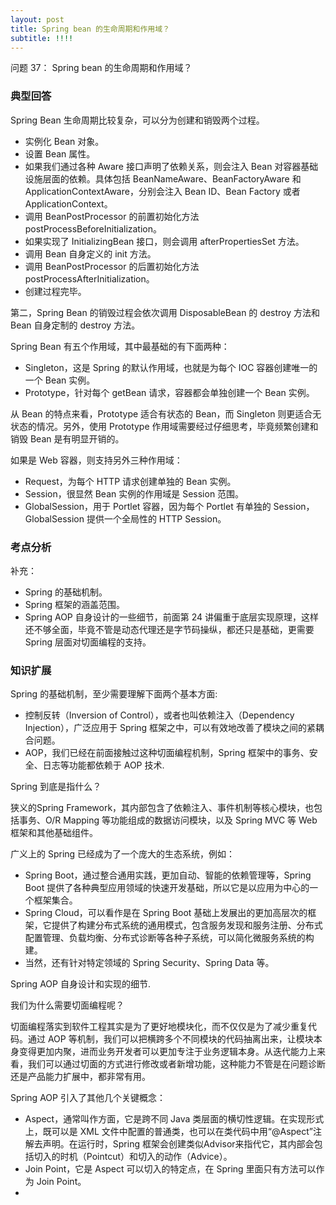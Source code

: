 ```yaml
---
layout: post
title: Spring bean 的生命周期和作用域？
subtitle: !!!!
---
```

问题 37： Spring bean 的生命周期和作用域？

### 典型回答
Spring Bean 生命周期比较复杂，可以分为创建和销毁两个过程。
* 实例化 Bean 对象。
* 设置 Bean 属性。
* 如果我们通过各种 Aware 接口声明了依赖关系，则会注入 Bean 对容器基础设施层面的依赖。具体包括 BeanNameAware、BeanFactoryAware 和 ApplicationContextAware，分别会注入 Bean ID、Bean Factory 或者 ApplicationContext。
* 调用 BeanPostProcessor 的前置初始化方法 postProcessBeforeInitialization。
* 如果实现了 InitializingBean 接口，则会调用 afterPropertiesSet 方法。
* 调用 Bean 自身定义的 init 方法。
* 调用 BeanPostProcessor 的后置初始化方法 postProcessAfterInitialization。
* 创建过程完毕。

第二，Spring Bean 的销毁过程会依次调用 DisposableBean 的 destroy 方法和 Bean 自身定制的 destroy 方法。

Spring Bean 有五个作用域，其中最基础的有下面两种：

* Singleton，这是 Spring 的默认作用域，也就是为每个 IOC 容器创建唯一的一个 Bean 实例。
* Prototype，针对每个 getBean 请求，容器都会单独创建一个 Bean 实例。

从 Bean 的特点来看，Prototype 适合有状态的 Bean，而 Singleton 则更适合无状态的情况。另外，使用 Prototype 作用域需要经过仔细思考，毕竟频繁创建和销毁 Bean 是有明显开销的。

如果是 Web 容器，则支持另外三种作用域：
* Request，为每个 HTTP 请求创建单独的 Bean 实例。
* Session，很显然 Bean 实例的作用域是 Session 范围。
* GlobalSession，用于 Portlet 容器，因为每个 Portlet 有单独的 Session，GlobalSession 提供一个全局性的 HTTP Session。

### 考点分析

补充：

* Spring 的基础机制。
* Spring 框架的涵盖范围。
* Spring AOP 自身设计的一些细节，前面第 24 讲偏重于底层实现原理，这样还不够全面，毕竟不管是动态代理还是字节码操纵，都还只是基础，更需要 Spring 层面对切面编程的支持。

### 知识扩展

Spring 的基础机制，至少需要理解下面两个基本方面:
* 控制反转（Inversion of Control），或者也叫依赖注入（Dependency Injection），广泛应用于 Spring 框架之中，可以有效地改善了模块之间的紧耦合问题。
* AOP，我们已经在前面接触过这种切面编程机制，Spring 框架中的事务、安全、日志等功能都依赖于 AOP 技术.

Spring 到底是指什么？

狭义的Spring Framework，其内部包含了依赖注入、事件机制等核心模块，也包括事务、O/R Mapping 等功能组成的数据访问模块，以及 Spring MVC 等 Web 框架和其他基础组件。

广义上的 Spring 已经成为了一个庞大的生态系统，例如：

* Spring Boot，通过整合通用实践，更加自动、智能的依赖管理等，Spring Boot 提供了各种典型应用领域的快速开发基础，所以它是以应用为中心的一个框架集合。
* Spring Cloud，可以看作是在 Spring Boot 基础上发展出的更加高层次的框架，它提供了构建分布式系统的通用模式，包含服务发现和服务注册、分布式配置管理、负载均衡、分布式诊断等各种子系统，可以简化微服务系统的构建。
* 当然，还有针对特定领域的 Spring Security、Spring Data 等。

Spring AOP 自身设计和实现的细节.

我们为什么需要切面编程呢？

切面编程落实到软件工程其实是为了更好地模块化，而不仅仅是为了减少重复代码。通过 AOP 等机制，我们可以把横跨多个不同模块的代码抽离出来，让模块本身变得更加内聚，进而业务开发者可以更加专注于业务逻辑本身。从迭代能力上来看，我们可以通过切面的方式进行修改或者新增功能，这种能力不管是在问题诊断还是产品能力扩展中，都非常有用。

Spring AOP 引入了其他几个关键概念：

* Aspect，通常叫作方面，它是跨不同 Java 类层面的横切性逻辑。在实现形式上，既可以是 XML 文件中配置的普通类，也可以在类代码中用“@Aspect”注解去声明。在运行时，Spring 框架会创建类似Advisor来指代它，其内部会包括切入的时机（Pointcut）和切入的动作（Advice）。
* Join Point，它是 Aspect 可以切入的特定点，在 Spring 里面只有方法可以作为 Join Point。
* 
